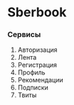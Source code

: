 # Sberbook
### Сервисы
1.	Авторизация
2.	Лента
3.	Регистрация
4.	Профиль
5.	Рекомендации
6.	Подписки
7.	Твиты
